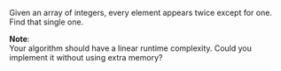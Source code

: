 Given an array of integers, every element appears twice except for one. Find that single one.

**Note**:     
Your algorithm should have a linear runtime complexity. Could you implement it without using extra memory?
